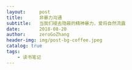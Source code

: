 ```yaml
---
layout:     post
title:      非暴力沟通
subtitle:   当我们褪去隐蔽的精神暴力，爱将自然流露
date:       2018-08-20  
author:     zeroGoZhang
header-img: img/post-bg-coffee.jpeg
catalog: true
tags:
    - 读书笔记
---
```

